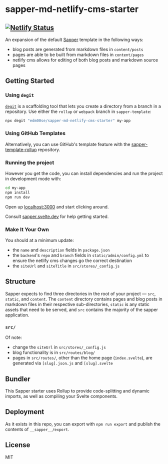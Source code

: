 # sapper-md-netlify-cms-starter

## [![Netlify Status](https://api.netlify.com/api/v1/badges/2ad49513-ef65-4023-999f-1ad64bf08818/deploy-status)](https://app.netlify.com/sites/sapper-md-netlify-cms-starter/deploys)

An expansion of the default [Sapper](https://github.com/sveltejs/sapper) template in the following ways:

- blog posts are generated from markdown files in `content/posts`
- pages are able to be built from markdown files in `content/pages`
- netlify cms allows for editing of both blog posts and markdown source pages

## Getting Started


### Using `degit`

[`degit`](https://github.com/Rich-Harris/degit) is a scaffolding tool that lets you create a directory from a branch in a repository. Use either the `rollup` or `webpack` branch in `sapper-template`:

```bash
npx degit "edm00se/sapper-md-netlify-cms-starter" my-app
```


### Using GitHub Templates

Alternatively, you can use GitHub's template feature with the [sapper-template-rollup](https://github.com/edm00se/sapper-md-netlify-cms-starter) repository.


### Running the project

However you get the code, you can install dependencies and run the project in development mode with:

```bash
cd my-app
npm install
npm run dev
```

Open up [localhost:3000](http://localhost:3000) and start clicking around.

Consult [sapper.svelte.dev](https://sapper.svelte.dev) for help getting started.

### Make It Your Own

You should at a minimum update:

- the `name` and  `description` fields in `package.json`
- the `backend`'s `repo` and `branch` fields in `static/admin/config.yml` to ensure the netlify cms changes go the correct destination
- the `siteUrl` and `siteTitle` in `src/stores/_config.js`


## Structure

Sapper expects to find three directories in the root of your project —  `src`, `static`, and `content`. The `content` directory contains pages and blog posts in markdown files in their respective sub-directories, `static` is any static assets that need to be served, and `src` contains the majority of the sapper application.

### `src/`

Of note:

- change the `siteUrl` in `src/stores/_config.js`
- blog functionality is in `src/routes/blog/`
- pages in `src/routes/`, other than the home page (`index.svelte`), are generated via `[slug].json.js` and `[slug].svelte`


## Bundler

This Sapper starter uses Rollup to provide code-splitting and dynamic imports, as well as compiling your Svelte components.


## Deployment

As it exists in this repo, you can export with `npm run export` and publish the contents of `__sapper__/export`.


## License

MIT
